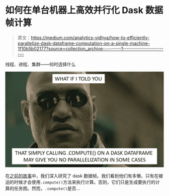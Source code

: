 # 如何在单台机器上高效并行化 Dask 数据帧计算

> 原文：<https://medium.com/analytics-vidhya/how-to-efficiently-parallelize-dask-dataframe-computation-on-a-single-machine-1f10b5b02177?source=collection_archive---------1----------------------->

线程、进程、集群——何时选择什么

![](img/2565747362cca42deefe5835cb9a5651.png)

在[之前的故事](/@sanghviyash7/7455d66a5bc5?source=friends_link&sk=676094a1bbd8cfac98fe6faec85d6dbe)中，我们深入研究了 dask 数据帧。我们看到他们有多懒，只有在被迫的时候才会使用`.compute()`方法来执行计算。否则，它们只是生成要执行的计算的任务图。然而，`.compute()`是否…